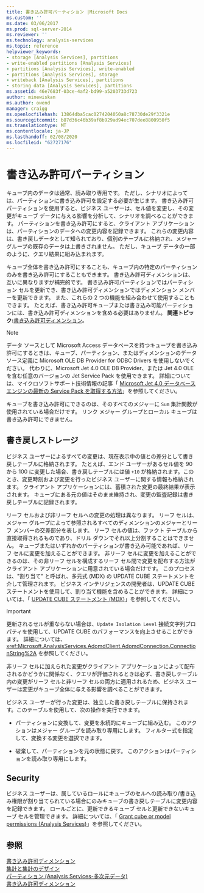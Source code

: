 ```yaml
---
title: 書き込み許可パーティション |Microsoft Docs
ms.custom: ''
ms.date: 03/06/2017
ms.prod: sql-server-2014
ms.reviewer: ''
ms.technology: analysis-services
ms.topic: reference
helpviewer_keywords:
- storage [Analysis Services], partitions
- write-enabled partitions [Analysis Services]
- partitions [Analysis Services], write-enabled
- partitions [Analysis Services], storage
- writeback [Analysis Services], partitions
- storing data [Analysis Services], partitions
ms.assetid: 46e7683f-03ce-4af2-bd99-a5203733d723
author: minewiskan
ms.author: owend
manager: craigg
ms.openlocfilehash: 13864dba5cac0274204050a8c78730de29f3321e
ms.sourcegitcommit: b87d36c46b39af8b929ad94ec707dee8800950f5
ms.translationtype: MT
ms.contentlocale: ja-JP
ms.lasthandoff: 02/08/2020
ms.locfileid: "62727176"
---
```

# <a name="write-enabled-partitions"></a>書き込み許可パーティション
  キューブ内のデータは通常、読み取り専用です。 ただし、シナリオによっては、パーティションに書き込み許可を設定する必要が生じます。 書き込み許可パーティションを使用すると、ビジネス ユーザーは、セル値を変更し、その変更がキューブ データに与える影響を分析して、シナリオを調べることができます。 パーティションを書き込み許可にすると、クライアント アプリケーションは、パーティションのデータへの変更内容を記録できます。 これらの変更内容は、書き戻しデータとして知られており、個別のテーブルに格納され、メジャー グループの既存のデータは上書きされません。 ただし、キューブ データの一部のように、クエリ結果に組み込まれます。  
  
 キューブ全体を書き込み許可にすることも、キューブ内の特定のパーティションのみを書き込み許可にすることもできます。 書き込み許可ディメンションは、互いに異なりますが補完的です。 書き込み許可パーティションではパーティション セルを更新でき、書き込み許可ディメンションではディメンション メンバーを更新できます。 また、これらの 2 つの機能を組み合わせて使用することもできます。 たとえば、書き込み許可キューブまたは書き込み可能パーティションには、書き込み許可ディメンションを含める必要はありません。 **関連トピック:**[書き込み許可ディメンション](../multidimensional-models-olap-logical-dimension-objects/write-enabled-dimensions.md)。  
  
> [!NOTE]  
>  データ ソースとして Microsoft Access データベースを持つキューブを書き込み許可にするときは、キューブ、パーティション、またはディメンションのデータ ソース定義に Microsoft OLE DB Provider for ODBC Drivers を使用しないでください。 代わりに、Microsoft Jet 4.0 OLE DB Provider、または Jet 4.0 OLE を含む任意のバージョンの Jet Service Pack を使用できます。 詳細については、マイクロソフトサポート技術情報の記事「 [Microsoft Jet 4.0 データベースエンジンの最新の Service Pack を取得する方法](https://support.microsoft.com/?kbid=239114)」を参照してください。  
  
 キューブを書き込み許可にできるのは、そのすべてのメジャーに `Sum` 集計関数が使用されている場合だけです。 リンク メジャー グループとローカル キューブは書き込み許可にできません。  
  
## <a name="writeback-storage"></a>書き戻しストレージ  
 ビジネス ユーザーによるすべての変更は、現在表示中の値との差分として書き戻しテーブルに格納されます。 たとえば、エンド ユーザーがあるセル値を 90 から 100 に変更した場合、書き戻しテーブルには値 `+10` が格納されます。このとき、変更時刻および変更を行ったビジネス ユーザーに関する情報も格納されます。 クライアント アプリケーションには、蓄積された変更の最終結果が表示されます。 キューブにある元の値はそのまま維持され、変更の監査記録は書き戻しテーブルに記録されます。  
  
 リーフ セルおよび非リーフ セルへの変更の処理は異なります。 リーフ セルは、メジャー グループによって参照されるすべてのディメンションのメジャーとリーフ メンバーの交差部分を表します。 リーフ セルの値は、ファクト テーブルから直接取得されるものであり、ドリル ダウンでそれ以上分割することはできません。 キューブまたはいずれかのパーティションが書き込み可能であれば、リーフ セルに変更を加えることができます。 非リーフ セルに変更を加えることができるのは、その非リーフ セルを構成するリーフ セル間で変更を配布する方法がクライアント アプリケーションに用意されている場合だけです。 このプロセスは、"割り当て" と呼ばれ、多元式 (MDX) の UPDATE CUBE ステートメントを介して管理されます。 ビジネス インテリジェンスの開発者は、UPDATE CUBE ステートメントを使用して、割り当て機能を含めることができます。 詳細については、「 [UPDATE CUBE ステートメント &#40;MDX&#41;](/sql/mdx/mdx-data-manipulation-update-cube)」を参照してください。  
  
> [!IMPORTANT]  
>  更新されるセルが重ならない場合は、`Update Isolation Level` 接続文字列プロパティを使用して、UPDATE CUBE のパフォーマンスを向上させることができます。 詳細については、<xref:Microsoft.AnalysisServices.AdomdClient.AdomdConnection.ConnectionString%2A> を参照してください。  
  
 非リーフ セルに加えられた変更がクライアント アプリケーションによって配布されるかどうかに関係なく、クエリが評価されるときは必ず、書き戻しテーブル内の変更がリーフ セルと非リーフ セルの両方に適用されるため、ビジネス ユーザーは変更がキューブ全体に与える影響を調べることができます。  
  
 ビジネス ユーザーが行った変更は、独立した書き戻しテーブルに保持されます。このテーブルを使用して、次の操作を実行できます。  
  
-   パーティションに変換して、変更を永続的にキューブに組み込む。 このアクションはメジャー グループを読み取り専用にします。 フィルター式を指定して、変換する変更を選択できます。  
  
-   破棄して、パーティションを元の状態に戻す。 このアクションはパーティションを読み取り専用にします。  
  
## <a name="security"></a>Security  
 ビジネス ユーザーは、属しているロールにキューブのセルへの読み取り/書き込み権限が割り当てられている場合にのみキューブの書き戻しテーブルに変更内容を記録できます。 ロールごとに、更新できるキューブ セルと更新できないキューブ セルを管理できます。 詳細については、「 [Grant cube or model permissions &#40;Analysis Services&#41;](../multidimensional-models/grant-cube-or-model-permissions-analysis-services.md)」を参照してください。  
  
## <a name="see-also"></a>参照  
 [書き込み許可ディメンション](../multidimensional-models-olap-logical-dimension-objects/write-enabled-dimensions.md)   
 [集計と集計のデザイン](../multidimensional-models-olap-logical-cube-objects/aggregations-and-aggregation-designs.md)   
 [パーティション &#40;Analysis Services-多次元データ&#41;](../multidimensional-models-olap-logical-cube-objects/partitions-analysis-services-multidimensional-data.md)   
 [書き込み許可ディメンション](../multidimensional-models-olap-logical-dimension-objects/write-enabled-dimensions.md)  
  
  
